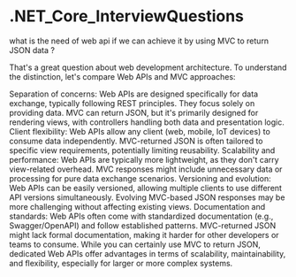 # .NET_Core_InterviewQuestions

what is the need of web api if we can achieve it by using MVC to return JSON data ?


That's a great question about web development architecture. To understand the distinction, let's compare Web APIs and MVC approaches:

Separation of concerns:
Web APIs are designed specifically for data exchange, typically following REST principles. They focus solely on providing data.
MVC can return JSON, but it's primarily designed for rendering views, with controllers handling both data and presentation logic.
Client flexibility:
Web APIs allow any client (web, mobile, IoT devices) to consume data independently.
MVC-returned JSON is often tailored to specific view requirements, potentially limiting reusability.
Scalability and performance:
Web APIs are typically more lightweight, as they don't carry view-related overhead.
MVC responses might include unnecessary data or processing for pure data exchange scenarios.
Versioning and evolution:
Web APIs can be easily versioned, allowing multiple clients to use different API versions simultaneously.
Evolving MVC-based JSON responses may be more challenging without affecting existing views.
Documentation and standards:
Web APIs often come with standardized documentation (e.g., Swagger/OpenAPI) and follow established patterns.
MVC-returned JSON might lack formal documentation, making it harder for other developers or teams to consume.
While you can certainly use MVC to return JSON, dedicated Web APIs offer advantages in terms of scalability, maintainability, and flexibility, especially for larger or more complex systems.
